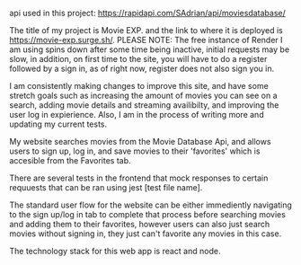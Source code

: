 api used in this project:  https://rapidapi.com/SAdrian/api/moviesdatabase/

The title of my project is Movie EXP. and the link to where it is deployed is https://movie-exp.surge.sh/.
PLEASE NOTE: The free instance of Render I am using spins down after some time being inactive, initial requests may be slow, 
in addition, on first time to the site, you will have to do a register followed by a sign in, as of right now, register does not also sign you in.

I am consistently making changes to improve this site, and have some stretch goals such as increasing the amount of movies you can see on a search, 
adding movie details and streaming availibilty, and improving the user log in expierience. Also, I am in the process of writing more and updating my current tests. 

My website searches movies from the Movie Database Api, and allows users to sign up, log in, and save movies to their 'favorites'
which is accesible from the Favorites tab.

There are several tests in the frontend that mock responses to certain requuests that can be ran using jest [test file name].

The standard user flow for the website can be either immediently navigating to the sign up/log in tab to complete that process
before searching movies and adding them to their favorites, however users can also just search movies without signing in, they just
can't favorite any movies in this case. 

The technology stack for this web app is react and node. 



